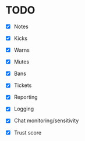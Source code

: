 # TODO

- [x] Notes
- [x] Kicks
- [x] Warns
- [x] Mutes
- [x] Bans
- [x] Tickets
- [x] Reporting
- [x] Logging
- [x] Chat monitoring/sensitivity
- [x] Trust score

